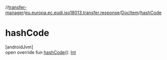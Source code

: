 //[transfer-manager](../../../index.md)/[eu.europa.ec.eudi.iso18013.transfer.response](../index.md)/[DocItem](index.md)/[hashCode](hash-code.md)

# hashCode

[androidJvm]\
open override
fun [hashCode](hash-code.md)(): [Int](https://kotlinlang.org/api/latest/jvm/stdlib/kotlin/-int/index.html)

